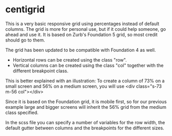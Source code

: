 centigrid
=========

This is a very basic responsive grid using percentages instead of default columns. The grid is more for personal use, but if it could help someone, go ahead and use it. It is based on Zurb's Foundation 5 grid, so most credit should go to them.

The grid has been updated to be compatible with Foundation 4 as well.

- Horizontal rows can be created using the class "row".
- Vertical columns can be created using the class "col" together with the different breakpoint class. 

This is better explained with an illustration:
To create a column of 73% on a small screen and 56% on a medium screen, you will use &lt;div class="s-73 m-56 col"&gt;&lt;/div&gt;

Since it is based on the Foundation grid, it is mobile first, so for our previous example large and bigger screens will inherit the 56% grid from the medium class specified.

In the scss file you can specify a number of variables for the row width, the default gutter between columns and the breakpoints for the different sizes.